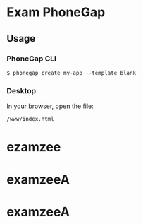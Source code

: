# Exam PhoneGap

## Usage

### PhoneGap CLI

    $ phonegap create my-app --template blank

### Desktop

In your browser, open the file:

    /www/index.html

# ezamzee
# examzeeA
# examzeeA
